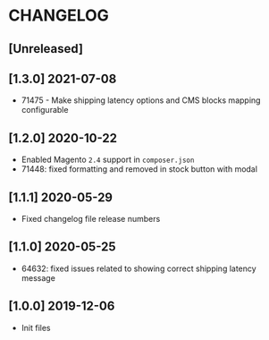 # CHANGELOG

## [Unreleased]

## [1.3.0] 2021-07-08
* 71475 - Make shipping latency options and CMS blocks mapping configurable

## [1.2.0] 2020-10-22
* Enabled Magento `2.4` support in `composer.json`
* 71448: fixed formatting and removed in stock button with modal

## [1.1.1] 2020-05-29
* Fixed changelog file release numbers

## [1.1.0] 2020-05-25
* 64632: fixed issues related to showing correct shipping latency message

## [1.0.0] 2019-12-06
* Init files
